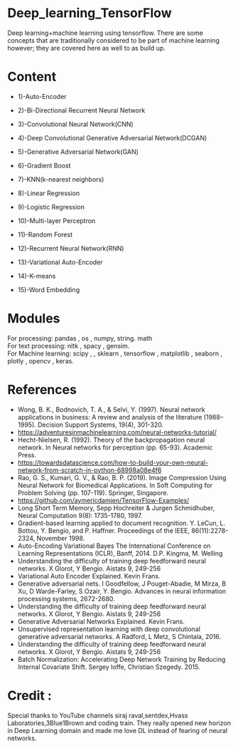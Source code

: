 # Deep_learning_TensorFlow
Deep learning+machine learning using tensorflow. There are some concepts that are traditionally considered to be part of machine learning however; they are covered here as well to as build up.

# Content

- 1)-Auto-Encoder

- 2)-Bi-Directional Recurrent Neural Network

- 3)-Convolutional Neural Network(CNN)

- 4)-Deep Convolutional Generative Adversarial Network(DCGAN)

- 5)-Generative Adversarial Network(GAN)

- 6)-Gradient Boost

- 7)-KNN(k-nearest neighbors)

- 8)-Linear Regression

- 9)-Logistic Regression

- 10)-Multi-layer Perceptron

- 11)-Random Forest

- 12)-Recurrent Neural Network(RNN)

- 13)-Variational Auto-Encoder

- 14)-K-means

- 15)-Word Embedding

# Modules

For processing: pandas , os , numpy, string. math<br>
For text processing: nltk , spacy , gensim.<br>
For Machine learning: scipy , , sklearn , tensorflow , matplotlib , seaborn , plotly , opencv , keras.<br>

# References

- Wong, B. K., Bodnovich, T. A., & Selvi, Y. (1997). Neural network applications in business: A review and analysis of the literature (1988–1995). Decision Support Systems, 19(4), 301-320.
- https://adventuresinmachinelearning.com/neural-networks-tutorial/
- Hecht-Nielsen, R. (1992). Theory of the backpropagation neural network. In Neural networks for perception (pp. 65-93). Academic Press.
- https://towardsdatascience.com/how-to-build-your-own-neural-network-from-scratch-in-python-68998a08e4f6
- Rao, G. S., Kumari, G. V., & Rao, B. P. (2019). Image Compression Using Neural Network for Biomedical Applications. In Soft Computing for Problem Solving (pp. 107-119). Springer, Singapore.
- https://github.com/aymericdamien/TensorFlow-Examples/
- Long Short Term Memory, Sepp Hochreiter & Jurgen Schmidhuber, Neural Computation 9(8): 1735-1780, 1997.
- Gradient-based learning applied to document recognition. Y. LeCun, L. Bottou, Y. Bengio, and P. Haffner. Proceedings of the IEEE, 86(11):2278-2324, November 1998.
- Auto-Encoding Variational Bayes The International Conference on Learning Representations (ICLR), Banff, 2014. D.P. Kingma, M. Welling
- Understanding the difficulty of training deep feedforward neural networks. X Glorot, Y Bengio. Aistats 9, 249-256
- Variational Auto Encoder Explained. Kevin Frans.
- Generative adversarial nets. I Goodfellow, J Pouget-Abadie, M Mirza, B Xu, D Warde-Farley, S Ozair, Y. Bengio. Advances in neural information processing systems, 2672-2680.
- Understanding the difficulty of training deep feedforward neural networks. X Glorot, Y Bengio. Aistats 9, 249-256
- Generative Adversarial Networks Explained. Kevin Frans.
- Unsupervised representation learning with deep convolutional generative adversarial networks. A Radford, L Metz, S Chintala, 2016.
- Understanding the difficulty of training deep feedforward neural networks. X Glorot, Y Bengio. Aistats 9, 249-256
- Batch Normalization: Accelerating Deep Network Training by Reducing Internal Covariate Shift. Sergey Ioffe, Christian Szegedy. 2015.
# Credit :

Special thanks to YouTube channels siraj raval,sentdex,Hvass Laboratories,3Blue1Brown and coding train. They really opened new horizon in Deep Learning domain and made me love DL instead of fearing of neural networks.
